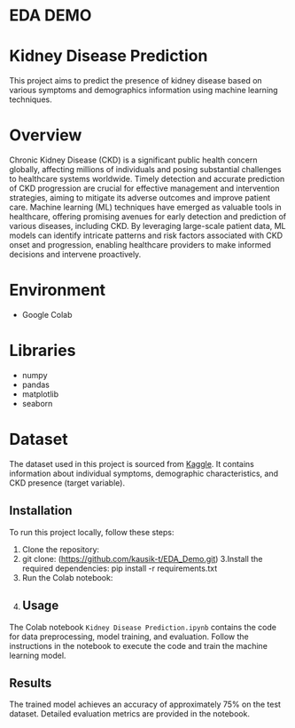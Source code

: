 # EDA DEMO


# Kidney Disease Prediction

This project aims to predict the presence of kidney disease based on various symptoms and demographics information using machine learning techniques.

# Overview 

Chronic Kidney Disease (CKD) is a significant public health concern globally, affecting millions of individuals and posing substantial challenges to healthcare systems worldwide. Timely detection and accurate prediction of CKD progression are crucial for effective management and intervention strategies, aiming to mitigate its adverse outcomes and improve patient care.
Machine learning (ML) techniques have emerged as valuable tools in healthcare, offering promising avenues for early detection and prediction of various diseases, including CKD. By leveraging large-scale patient data, ML models can identify intricate patterns and risk factors associated with CKD onset and progression, enabling healthcare providers to make informed decisions and intervene proactively.


# Environment

- Google Colab

# Libraries

- numpy
- pandas
- matplotlib
- seaborn


# Dataset

The dataset used in this project is sourced from [Kaggle](https://www.kaggle.com/datasets/akshayksingh/kidney-disease-dataset/data/input?select=processed-data.csv). It contains information about individual symptoms, demographic characteristics, and CKD presence (target variable).

## Installation

To run this project locally, follow these steps:

1. Clone the repository:
2. git clone: (https://github.com/kausik-t/EDA_Demo.git)
3.Install the required dependencies:
pip install -r requirements.txt
4. Run the Colab notebook:
5. ## Usage

The Colab notebook `Kidney Disease Prediction.ipynb` contains the code for data preprocessing, model training, and evaluation. Follow the instructions in the notebook to execute the code and train the machine learning model.

## Results

The trained model achieves an accuracy of approximately 75% on the test dataset. Detailed evaluation metrics are provided in the notebook.

